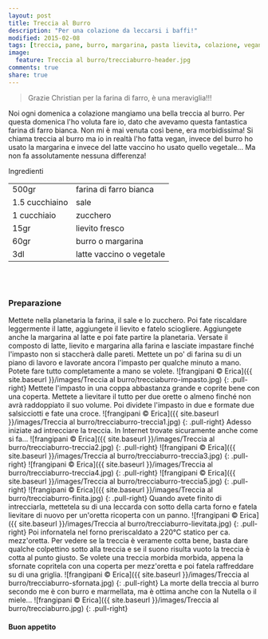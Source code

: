 ```yaml
---
layout: post
title: Treccia al Burro
description: "Per una colazione da leccarsi i baffi!"
modified: 2015-02-08
tags: [treccia, pane, burro, margarina, pasta lievita, colazione, vegan]
image:
  feature: Treccia al burro/trecciaburro-header.jpg
comments: true
share: true
---
```


> Grazie Christian per la farina di farro, è una meraviglia!!!

Noi ogni domenica a colazione mangiamo una bella treccia al burro. Per questa domenica l'ho voluta fare io, dato che avevamo questa fantastica farina di farro bianca. Non mi è mai venuta così bene, era morbidissima! Si chiama treccia al burro ma io in realtà l'ho fatta vegan, invece del burro ho usato la margarina e invece del latte vaccino ho usato quello vegetale... Ma non fa assolutamente nessuna differenza!


<div class="ingredients">
  <div class="ingredients-title">Ingredienti</div>
  <table>
    <tbody>
      <tr>
      </tr>
      <tr>
        <td>500gr</td>
        <td>farina di farro bianca</td>
      </tr>
      <tr>
        <td>1.5 cucchiaino</td>
        <td>sale</td>
      </tr>
      <tr>
        <td>1 cucchiaio</td>
        <td>zucchero</td>
      </tr>
      <tr>
        <td>15gr</td>
        <td>lievito fresco</td>
      </tr>
      <tr>
        <td>60gr</td>
        <td>burro o margarina</td>
      </tr>
      <tr>
        <td>3dl</td>
        <td>latte vaccino o vegetale</td>
      </tr>     
      </tr>
    </tbody>
  </table>
  <br></br>
</div>


<h3>
  <font color="grey">
    <i class="icon-cogs"></i>
  </font> Preparazione
</h3>

Mettete nella planetaria la farina, il sale e lo zucchero. Poi fate riscaldare leggermente il latte, aggiungete il lievito e fatelo sciogliere. Aggiungete anche la margarina al latte e poi fate partire la planetaria. Versate il composto di latte, lievito e margarina alla farina e lasciate impastare finché l'impasto non si staccherà dalle pareti. Mettete un po' di farina su di un piano di lavoro e lavorate ancora l'impasto per qualche minuto a mano. Potete fare tutto completamente a mano se volete.
![frangipani © Erica]({{ site.baseurl }}/images/Treccia al burro/trecciaburro-impasto.jpg)
{: .pull-right}
Mettete l'impasto in una coppa abbastanza grande e coprite bene con una coperta. Mettete a lievitare il tutto per due orette o almeno finché non avrà raddoppiato il suo volume. Poi dividete l'impasto in due e formate due salsicciotti e fate una croce.
![frangipani © Erica]({{ site.baseurl }}/images/Treccia al burro/trecciaburro-treccia1.jpg)
{: .pull-right}
Adesso iniziate ad intrecciare la treccia. In Internet trovate sicuramente anche come si fa...
![frangipani © Erica]({{ site.baseurl }}/images/Treccia al burro/trecciaburro-treccia2.jpg)
{: .pull-right}
![frangipani © Erica]({{ site.baseurl }}/images/Treccia al burro/trecciaburro-treccia3.jpg)
{: .pull-right}
![frangipani © Erica]({{ site.baseurl }}/images/Treccia al burro/trecciaburro-treccia4.jpg)
{: .pull-right}
![frangipani © Erica]({{ site.baseurl }}/images/Treccia al burro/trecciaburro-treccia5.jpg)
{: .pull-right}
![frangipani © Erica]({{ site.baseurl }}/images/Treccia al burro/trecciaburro-finita.jpg)
{: .pull-right}
Quando avete finito di intrecciarla, mettetela su di una leccarda con sotto della carta forno e fatela lievitare di nuovo per un'oretta ricoperta con un panno.
![frangipani © Erica]({{ site.baseurl }}/images/Treccia al burro/trecciaburro-lievitata.jpg)
{: .pull-right}
Poi infornatela nel forno preriscaldato a 220°C statico per ca. mezz'oretta. Per vedere se la treccia è veramente cotta bene, basta dare qualche colpettino sotto alla treccia e se il suono risulta vuoto la treccia è cotta al punto giusto. Se volete una treccia morbida morbida, appena la sfornate copritela con una coperta per mezz'oretta e poi fatela raffreddare su di una griglia.
![frangipani © Erica]({{ site.baseurl }}/images/Treccia al burro/trecciaburro-sfornata.jpg)
{: .pull-right}
La morte della treccia al burro secondo me è con burro e marmellata, ma è ottima anche con la Nutella o il miele...
![frangipani © Erica]({{ site.baseurl }}/images/Treccia al burro/trecciaburro.jpg)
{: .pull-right}


<h4>Buon appetito
  <font color="red">
    <i class="icon-smile"></i>
  </font>
</h4>
